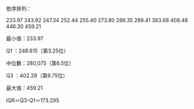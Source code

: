 依序排列：

233.97  243.92  247.34  252.44  255.40  273.80  286.35  286.41  383.68  408.48  446.30  459.21

最小值：233.97

Q1    ：248.615（第3.25位）

中位數：280,075（第6.5位）

Q3    ：402.28（第9.75位）

最大值：459.21

IQR＝Q3-Q1＝173.295








